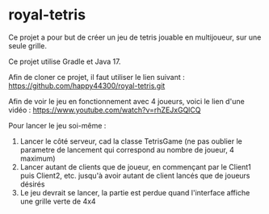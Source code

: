 # royal-tetris
Ce projet a pour but de créer un jeu de tetris jouable en multijoueur, sur une seule grille.

Ce projet utilise Gradle et Java 17.

Afin de cloner ce projet, il faut utiliser le lien suivant : https://github.com/happy44300/royal-tetris.git

Afin de voir le jeu en fonctionnement avec 4 joueurs, voici le lien d'une vidéo : https://www.youtube.com/watch?v=rhZEJxGQlCQ

Pour lancer le jeu soi-même :
1) Lancer le côté serveur, cad la classe TetrisGame (ne pas oublier le parametre de lancement qui correspond au nombre de joueur, 4 maximum)
2) Lancer autant de clients que de joueur, en commençant par le Client1 puis Client2, etc. jusqu'à avoir autant de client lancés que de joueurs désirés
3) Le jeu devrait se lancer, la partie est perdue quand l'interface affiche une grille verte de 4x4